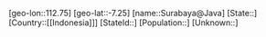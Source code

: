 ﻿---
location: [-7.25,112.75]
type: City
tags:
- geo/City


SpocWebEntityId: 34675
isDeleted: false
confidential: public

---
[geo-lon::112.75]
[geo-lat::-7.25]
[name::Surabaya@Java]
[State::]
[Country::[[Indonesia]]]
[StateId::]
[Population::]
[Unknown::]

